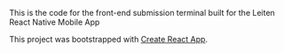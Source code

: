 This is the code for the front-end submission terminal built for the Leiten React Native Mobile App

This project was bootstrapped with [Create React App](https://github.com/facebook/create-react-app).

